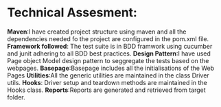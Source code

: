 # Technical Assesment:
**Maven**:I have created project structure using maven and all the dependencies needed fo the project are configured in the pom.xml file.
**Framework followed**: The test suite is in BDD framwork using cucumber and junit adhering to all BDD best practices.
**Design Pattern**:I have used Page object Model design pattern to seggregate the tests based on the webpages.
**Basepage**:Basepage includes all the initialisations of the Web Pages
**Utilities**:All the generic utilities are maintained in the class Driver utils.
**Hooks**: Driver setup and teardown methods are maintained in the Hooks class.
**Reports**:Reports are generated and retrieved from target folder.
